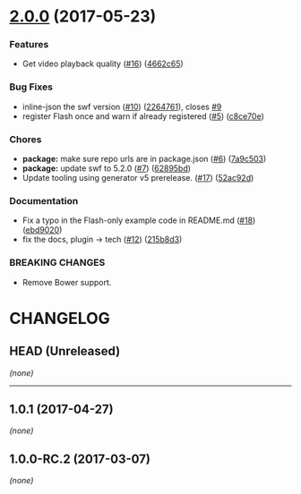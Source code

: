 <a name="2.0.0"></a>
# [2.0.0](https://github.com/videojs/videojs-flash/compare/v1.0.0-RC.0...v2.0.0) (2017-05-23)

### Features

* Get video playback quality ([#16](https://github.com/videojs/videojs-flash/issues/16)) ([4662c65](https://github.com/videojs/videojs-flash/commit/4662c65))

### Bug Fixes

* inline-json the swf version ([#10](https://github.com/videojs/videojs-flash/issues/10)) ([2264761](https://github.com/videojs/videojs-flash/commit/2264761)), closes [#9](https://github.com/videojs/videojs-flash/issues/9)
* register Flash once and warn if already registered ([#5](https://github.com/videojs/videojs-flash/issues/5)) ([c8ce70e](https://github.com/videojs/videojs-flash/commit/c8ce70e))

### Chores

* **package:** make sure repo urls are in package.json ([#6](https://github.com/videojs/videojs-flash/issues/6)) ([7a9c503](https://github.com/videojs/videojs-flash/commit/7a9c503))
* **package:** update swf to 5.2.0 ([#7](https://github.com/videojs/videojs-flash/issues/7)) ([62895bd](https://github.com/videojs/videojs-flash/commit/62895bd))
* Update tooling using generator v5 prerelease. ([#17](https://github.com/videojs/videojs-flash/issues/17)) ([52ac92d](https://github.com/videojs/videojs-flash/commit/52ac92d))

### Documentation

* Fix a typo in the Flash-only example code in README.md ([#18](https://github.com/videojs/videojs-flash/issues/18)) ([ebd9020](https://github.com/videojs/videojs-flash/commit/ebd9020))
* fix the docs, plugin -> tech ([#12](https://github.com/videojs/videojs-flash/issues/12)) ([215b8d3](https://github.com/videojs/videojs-flash/commit/215b8d3))


### BREAKING CHANGES

* Remove Bower support.

CHANGELOG
=========

## HEAD (Unreleased)
_(none)_

--------------------

## 1.0.1 (2017-04-27)
_(none)_

## 1.0.0-RC.2 (2017-03-07)
_(none)_

